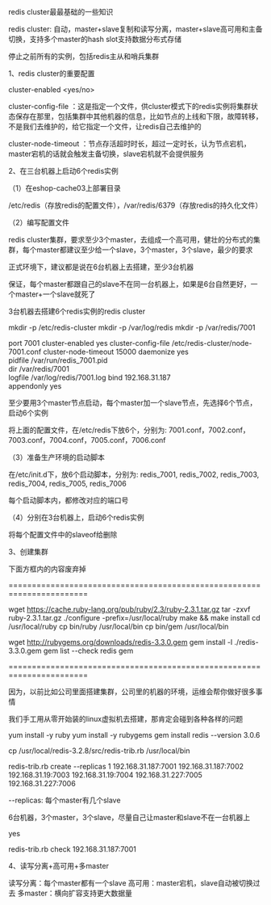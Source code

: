 redis cluster最最基础的一些知识

redis cluster: 自动，master+slave复制和读写分离，master+slave高可用和主备切换，支持多个master的hash slot支持数据分布式存储

停止之前所有的实例，包括redis主从和哨兵集群

1、redis cluster的重要配置

cluster-enabled <yes/no>

cluster-config-file <filename>：这是指定一个文件，供cluster模式下的redis实例将集群状态保存在那里，包括集群中其他机器的信息，比如节点的上线和下限，故障转移，不是我们去维护的，给它指定一个文件，让redis自己去维护的

cluster-node-timeout <milliseconds>：节点存活超时时长，超过一定时长，认为节点宕机，master宕机的话就会触发主备切换，slave宕机就不会提供服务

2、在三台机器上启动6个redis实例

（1）在eshop-cache03上部署目录

/etc/redis（存放redis的配置文件），/var/redis/6379（存放redis的持久化文件）

（2）编写配置文件

redis cluster集群，要求至少3个master，去组成一个高可用，健壮的分布式的集群，每个master都建议至少给一个slave，3个master，3个slave，最少的要求

正式环境下，建议都是说在6台机器上去搭建，至少3台机器

保证，每个master都跟自己的slave不在同一台机器上，如果是6台自然更好，一个master+一个slave就死了

3台机器去搭建6个redis实例的redis cluster

mkdir -p /etc/redis-cluster
mkdir -p /var/log/redis
mkdir -p /var/redis/7001

port 7001
cluster-enabled yes
cluster-config-file /etc/redis-cluster/node-7001.conf
cluster-node-timeout 15000
daemonize	yes							
pidfile		/var/run/redis_7001.pid 						
dir 		/var/redis/7001		
logfile /var/log/redis/7001.log
bind 192.168.31.187		
appendonly yes

至少要用3个master节点启动，每个master加一个slave节点，先选择6个节点，启动6个实例

将上面的配置文件，在/etc/redis下放6个，分别为: 7001.conf，7002.conf，7003.conf，7004.conf，7005.conf，7006.conf

（3）准备生产环境的启动脚本

在/etc/init.d下，放6个启动脚本，分别为: redis_7001, redis_7002, redis_7003, redis_7004, redis_7005, redis_7006

每个启动脚本内，都修改对应的端口号

（4）分别在3台机器上，启动6个redis实例

将每个配置文件中的slaveof给删除

3、创建集群

下面方框内的内容废弃掉

=======================================================================

wget https://cache.ruby-lang.org/pub/ruby/2.3/ruby-2.3.1.tar.gz
tar -zxvf ruby-2.3.1.tar.gz
./configure -prefix=/usr/local/ruby
make && make install
cd /usr/local/ruby
cp bin/ruby /usr/local/bin
cp bin/gem /usr/local/bin

wget http://rubygems.org/downloads/redis-3.3.0.gem
gem install -l ./redis-3.3.0.gem
gem list --check redis gem

=======================================================================

因为，以前比如公司里面搭建集群，公司里的机器的环境，运维会帮你做好很多事情

我们手工用从零开始装的linux虚拟机去搭建，那肯定会碰到各种各样的问题

yum install -y ruby
yum install -y rubygems
gem install redis --version 3.0.6

cp /usr/local/redis-3.2.8/src/redis-trib.rb /usr/local/bin

redis-trib.rb create --replicas 1 192.168.31.187:7001 192.168.31.187:7002 192.168.31.19:7003 192.168.31.19:7004 192.168.31.227:7005 192.168.31.227:7006

--replicas: 每个master有几个slave

6台机器，3个master，3个slave，尽量自己让master和slave不在一台机器上

yes

redis-trib.rb check 192.168.31.187:7001

4、读写分离+高可用+多master

读写分离：每个master都有一个slave
高可用：master宕机，slave自动被切换过去
多master：横向扩容支持更大数据量